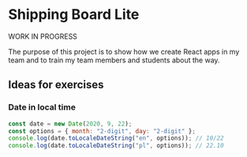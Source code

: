 # Shipping Board Lite

WORK IN PROGRESS

The purpose of this project is to show how we create React apps in my team and to train my team members and students about the way.

## Ideas for exercises

### Date in local time

```js
const date = new Date(2020, 9, 22);
const options = { month: "2-digit", day: "2-digit" };
console.log(date.toLocaleDateString("en", options)); // 10/22
console.log(date.toLocaleDateString("pl", options)); // 22.10
```
